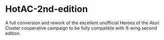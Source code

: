 # HotAC-2nd-edition
A full conversion and rework of the excellent unofficial Heroes of the Aturi Cluster cooperative campaign to be fully compatible with X-wing second edition.

